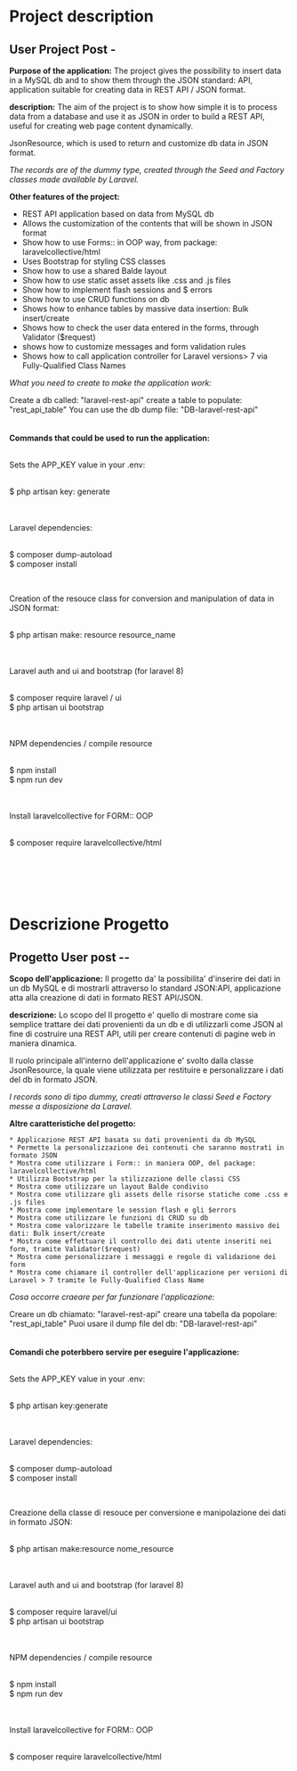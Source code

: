 # Project description

User Project Post -
------------------------

**Purpose of the application:** The project gives the possibility to insert data in a MySQL db and to show them through the JSON standard: API, application suitable for creating data in REST API / JSON format.

**description:** The aim of the project is to show how simple it is to process data from a database and use it as JSON in order to build a REST API, useful for creating web page content dynamically.

JsonResource, which is used to return and customize db data in JSON format.


*The records are of the dummy type, created through the Seed and Factory classes made available by Laravel.*


**Other features of the project:**

* REST API application based on data from MySQL db
* Allows the customization of the contents that will be shown in JSON format
* Show how to use Forms:: in OOP way, from package: laravelcollective/html
* Uses Bootstrap for styling CSS classes
* Show how to use a shared Balde layout
* Show how to use static asset assets like .css and .js files
* Show how to implement flash sessions and $ errors
* Show how to use CRUD functions on db
* Shows how to enhance tables by massive data insertion: Bulk insert/create
* Shows how to check the user data entered in the forms, through Validator ($request)
* shows how to customize messages and form validation rules
* Shows how to call application controller for Laravel versions> 7 via Fully-Qualified Class Names



*What you need to create to make the application work:*

Create a db called: "laravel-rest-api"
create a table to populate: "rest_api_table"
You can use the db dump file: "DB-laravel-rest-api"
<br/>
<br/>
<br/>
**Commands that could be used to run the application:**

<br/>
Sets the APP_KEY value in your .env: <br/> <br/>

$ php artisan key: generate <br/> <br/>
<br/>

Laravel dependencies: <br/> <br/>

$ composer dump-autoload <br/>
$ composer install <br/>

<br/>

Creation of the resouce class for conversion and manipulation of data in JSON format: <br/> <br/>

$ php artisan make: resource resource_name <br/> <br/>
<br/>

Laravel auth and ui and bootstrap (for laravel 8) <br/> <br/>

$ composer require laravel / ui <br/>
$ php artisan ui bootstrap <br/>
<br/> <br/>

NPM dependencies / compile resource <br/> <br/>

$ npm install <br/>
$ npm run dev <br/>

<br/> <br/>
Install laravelcollective for FORM:: OOP <br/> <br/>

$ composer require laravelcollective/html <br/>




<br />
<br />
<br />
<br />



# Descrizione Progetto

Progetto User post -- 
------------------------

**Scopo dell'applicazione:** Il progetto da' la possibilita' d'inserire dei dati in un db MySQL e di mostrarli attraverso lo standard JSON:API, applicazione atta alla creazione di dati in formato REST API/JSON.

**descrizione:** Lo scopo del Il progetto e' quello di mostrare come sia semplice trattare dei dati provenienti da un db e di utilizzarli come JSON al fine di costruire una REST API, utili per creare contenuti di pagine web in maniera dinamica.

Il ruolo principale all'interno dell'applicazione e' svolto dalla classe JsonResource, la quale viene utilizzata per restituire e personalizzare  i dati del db in formato JSON.


*I records sono di tipo dummy, creati attraverso le classi Seed e Factory messe a disposizione da Laravel.*


**Altre caratteristiche del progetto:**

	* Applicazione REST API basata su dati provenienti da db MySQL
	* Permette la personalizzazione dei contenuti che saranno mostrati in formato JSON
	* Mostra come utilizzare i Form:: in maniera OOP, del package: laravelcollective/html
	* Utilizza Bootstrap per la stilizzazione delle classi CSS
	* Mostra come utilizzare un layout Balde condiviso
	* Mostra come utilizzare gli assets delle risorse statiche come .css e .js files
	* Mostra come implementare le session flash e gli $errors
	* Mostra come utilizzare le funzioni di CRUD su db
	* Mostra come valorizzare le tabelle tramite inserimento massivo dei dati: Bulk insert/create
	* Mostra come effettuare il controllo dei dati utente inseriti nei form, tramite Validator($request)	
	* Mostra come personalizzare i messaggi e regole di validazione dei form
	* Mostra come chiamare il controller dell'applicazione per versioni di Laravel > 7 tramite le Fully-Qualified Class Name



*Cosa occorre craeare per far funzionare l'applicazione:*

Creare un db chiamato: "laravel-rest-api"
creare una tabella da popolare: "rest_api_table"
Puoi usare il dump file del db: "DB-laravel-rest-api" 
<br/>
<br/>
<br/>
**Comandi che poterbbero servire per eseguire l'applicazione:**

<br/>
Sets the APP_KEY value in your .env:<br/><br/>

$ php artisan key:generate <br/><br/>
<br/>

Laravel dependencies:<br/><br/>

$ composer dump-autoload<br/>
$ composer install<br/>

<br/>

Creazione della classe di resouce per conversione e manipolazione dei dati in formato JSON:<br/><br/>

$ php artisan make:resource nome_resource <br/><br/>
<br/>

Laravel auth and ui and bootstrap (for laravel 8)<br/><br/>

$ composer require laravel/ui<br/>
$ php artisan ui bootstrap<br/>
<br/><br/>

NPM dependencies / compile resource<br/><br/>

$ npm install<br/>
$ npm run dev<br/>

<br/><br/>
Install laravelcollective for FORM:: OOP <br/><br/>

$ composer require laravelcollective/html<br/>
